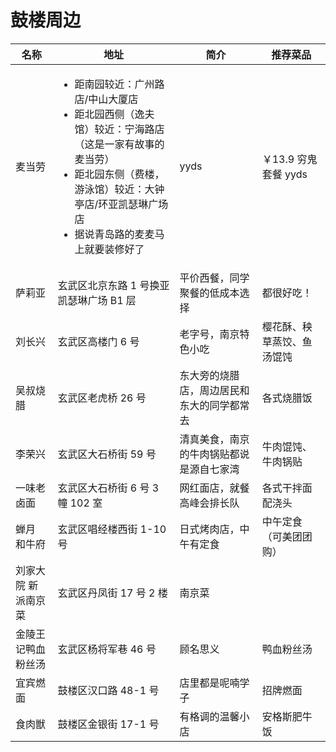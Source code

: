 # 鼓楼周边

| 名称         | 地址                                                                                                                                       | 简介                    | 推荐菜品            |
| ---------- | ---------------------------------------------------------------------------------------------------------------------------------------- | --------------------- | --------------- |
| 麦当劳        | <ul><li>距南园较近：广州路店/中山大厦店</li><li>距北园西侧（逸夫馆）较近：宁海路店（这是一家有故事的麦当劳）</li><li>距北园东侧（费楼，游泳馆）较近：大钟亭店/环亚凯瑟琳广场店</li><li>据说青岛路的麦麦马上就要装修好了</li></ul> | yyds                  | ￥13.9 穷鬼套餐 yyds |
| 萨莉亚        | 玄武区北京东路 1 号换亚凯瑟琳广场 B1 层                                                                                                                  | 平价西餐，同学聚餐的低成本选择       | 都很好吃！           |
| 刘长兴        | 玄武区高楼门 6 号                                                                                                                               | 老字号，南京特色小吃            | 樱花酥、秧草蒸饺、鱼汤馄饨   |
| 吴叔烧腊       | 玄武区老虎桥 26 号                                                                                                                              | 东大旁的烧腊店，周边居民和东大的同学都常去 | 各式烧腊饭           |
| 李荣兴        | 玄武区大石桥街 59 号                                                                                                                             | 清真美食，南京的牛肉锅贴都说是源自七家湾  | 牛肉馄饨、牛肉锅贴       |
| 一味老卤面      | 玄武区大石桥街 6 号 3 幢 102 室                                                                                                                    | 网红面店，就餐高峰会排长队         | 各式干拌面配浇头        |
| 蝉月 和牛府     | 玄武区唱经楼西街 1-10 号                                                                                                                          | 日式烤肉店，中午有定食           | 中午定食（可美团团购）     |
| 刘家大院 新派南京菜 | 玄武区丹凤街 17 号 2 楼                                                                                                                          | 南京菜                   |                 |
| 金陵王记鸭血粉丝汤  | 玄武区杨将军巷 46 号                                                                                                                             | 顾名思义                  | 鸭血粉丝汤           |
| 宜宾燃面       | 鼓楼区汉口路 48-1 号                                                                                                                            | 店里都是呢喃学子              | 招牌燃面            |
| 食肉獣        | 鼓楼区金银街 17-1 号                                                                                                                            | 有格调的温馨小店              | 安格斯肥牛饭          |

